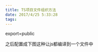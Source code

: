 ```yaml
---
title: TS项目文件组织方法
date: 2017/4/25 5:33:28
tags:
---
```



export=public  


之后配置成下图这种让js都编译到一个文件中

  

